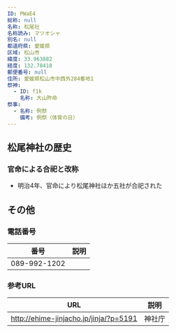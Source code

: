 ```yaml
---
ID: PWaE4
総称: null
名称: 松尾社
名称読み: マツオシャ
別名: null
都道府県: 愛媛県
区域: 松山市
緯度: 33.963882
経度: 132.78418
郵便番号: null
住所: 愛媛県松山市中西外284番地1
祭神:
  - ID: f1k
    名称: 大山昨命
祭事:
  - 名称: 例祭
    備考: 例祭（体育の日）
---
```


## 松尾神社の歴史

### 官命による合祀と改称

- 明治4年、官命により松尾神社ほか五社が合祀された

## その他

### 電話番号

| 番号         | 説明 |
| ------------ | ---- |
| 089-992-1202 |      |

### 参考URL

| URL                                    | 説明   |
| -------------------------------------- | ------ |
| http://ehime-jinjacho.jp/jinja/?p=5191 | 神社庁 |
